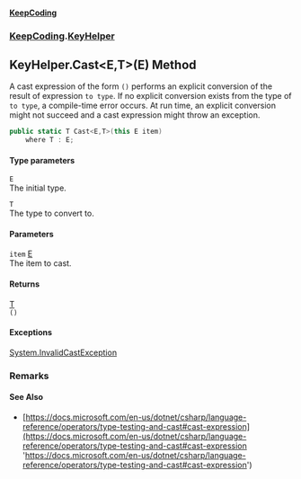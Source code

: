#### [KeepCoding](index.md 'index')
### [KeepCoding](KeepCoding.md 'KeepCoding').[KeyHelper](KeyHelper.md 'KeepCoding.KeyHelper')
## KeyHelper.Cast&lt;E,T&gt;(E) Method
A cast expression of the form `()` performs an explicit conversion of the result of expression `` to type ``. If no explicit conversion exists from the type of `` to type ``, a compile-time error occurs. At run time, an explicit conversion might not succeed and a cast expression might throw an exception.  
```csharp
public static T Cast<E,T>(this E item)
    where T : E;
```
#### Type parameters
<a name='KeepCoding.KeyHelper.Cast.E.T.(E).E'></a>
`E`  
The initial type.
  
<a name='KeepCoding.KeyHelper.Cast.E.T.(E).T'></a>
`T`  
The type to convert to.
  
#### Parameters
<a name='KeepCoding.KeyHelper.Cast.E.T.(E).item'></a>
`item` [E](KeyHelper.Cast.SMNbW4bP9Au0RVTinNbQ1A.md#KeepCoding.KeyHelper.Cast.E.T.(E).E 'KeepCoding.KeyHelper.Cast&lt;E,T&gt;(E).E')  
The item to cast.
  
#### Returns
[T](KeyHelper.Cast.SMNbW4bP9Au0RVTinNbQ1A.md#KeepCoding.KeyHelper.Cast.E.T.(E).T 'KeepCoding.KeyHelper.Cast&lt;E,T&gt;(E).T')  
`()`
#### Exceptions
[System.InvalidCastException](https://docs.microsoft.com/en-us/dotnet/api/System.InvalidCastException 'System.InvalidCastException')  
### Remarks
#### See Also
- [https://docs.microsoft.com/en-us/dotnet/csharp/language-reference/operators/type-testing-and-cast#cast-expression](https://docs.microsoft.com/en-us/dotnet/csharp/language-reference/operators/type-testing-and-cast#cast-expression 'https://docs.microsoft.com/en-us/dotnet/csharp/language-reference/operators/type-testing-and-cast#cast-expression')
